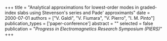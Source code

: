 +++
title = "Analytical approximations for lowest-order modes in graded-index slabs using Stevenson's series and Pade' approximants"
date = 2000-07-01
authors = ["V. Galdi", "V. Fiumara", "V. Pierro", "I. M. Pinto"]
publication_types = ['paper-conference']
abstract = ""
selected = false
publication = "*Progress in Electromagnetics Research Symposium (PIERS)*"
+++


